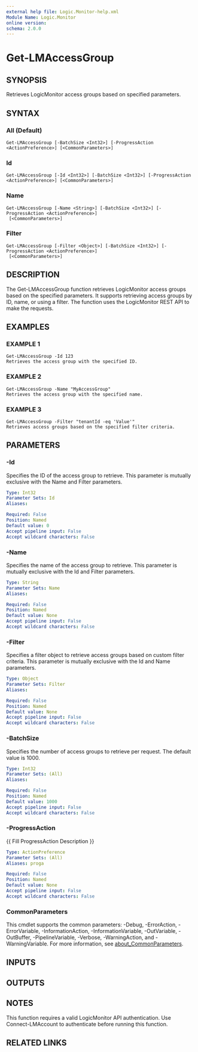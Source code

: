 ```yaml
---
external help file: Logic.Monitor-help.xml
Module Name: Logic.Monitor
online version:
schema: 2.0.0
---
```


# Get-LMAccessGroup

## SYNOPSIS
Retrieves LogicMonitor access groups based on specified parameters.

## SYNTAX

### All (Default)
```
Get-LMAccessGroup [-BatchSize <Int32>] [-ProgressAction <ActionPreference>] [<CommonParameters>]
```

### Id
```
Get-LMAccessGroup [-Id <Int32>] [-BatchSize <Int32>] [-ProgressAction <ActionPreference>] [<CommonParameters>]
```

### Name
```
Get-LMAccessGroup [-Name <String>] [-BatchSize <Int32>] [-ProgressAction <ActionPreference>]
 [<CommonParameters>]
```

### Filter
```
Get-LMAccessGroup [-Filter <Object>] [-BatchSize <Int32>] [-ProgressAction <ActionPreference>]
 [<CommonParameters>]
```

## DESCRIPTION
The Get-LMAccessGroup function retrieves LogicMonitor access groups based on the specified parameters.
It supports retrieving access groups by ID, name, or using a filter.
The function uses the LogicMonitor REST API to make the requests.

## EXAMPLES

### EXAMPLE 1
```
Get-LMAccessGroup -Id 123
Retrieves the access group with the specified ID.
```

### EXAMPLE 2
```
Get-LMAccessGroup -Name "MyAccessGroup"
Retrieves the access group with the specified name.
```

### EXAMPLE 3
```
Get-LMAccessGroup -Filter "tenantId -eq 'Value'"
Retrieves access groups based on the specified filter criteria.
```

## PARAMETERS

### -Id
Specifies the ID of the access group to retrieve.
This parameter is mutually exclusive with the Name and Filter parameters.

```yaml
Type: Int32
Parameter Sets: Id
Aliases:

Required: False
Position: Named
Default value: 0
Accept pipeline input: False
Accept wildcard characters: False
```

### -Name
Specifies the name of the access group to retrieve.
This parameter is mutually exclusive with the Id and Filter parameters.

```yaml
Type: String
Parameter Sets: Name
Aliases:

Required: False
Position: Named
Default value: None
Accept pipeline input: False
Accept wildcard characters: False
```

### -Filter
Specifies a filter object to retrieve access groups based on custom filter criteria.
This parameter is mutually exclusive with the Id and Name parameters.

```yaml
Type: Object
Parameter Sets: Filter
Aliases:

Required: False
Position: Named
Default value: None
Accept pipeline input: False
Accept wildcard characters: False
```

### -BatchSize
Specifies the number of access groups to retrieve per request.
The default value is 1000.

```yaml
Type: Int32
Parameter Sets: (All)
Aliases:

Required: False
Position: Named
Default value: 1000
Accept pipeline input: False
Accept wildcard characters: False
```

### -ProgressAction
{{ Fill ProgressAction Description }}

```yaml
Type: ActionPreference
Parameter Sets: (All)
Aliases: proga

Required: False
Position: Named
Default value: None
Accept pipeline input: False
Accept wildcard characters: False
```

### CommonParameters
This cmdlet supports the common parameters: -Debug, -ErrorAction, -ErrorVariable, -InformationAction, -InformationVariable, -OutVariable, -OutBuffer, -PipelineVariable, -Verbose, -WarningAction, and -WarningVariable. For more information, see [about_CommonParameters](http://go.microsoft.com/fwlink/?LinkID=113216).

## INPUTS

## OUTPUTS

## NOTES
This function requires a valid LogicMonitor API authentication.
Use Connect-LMAccount to authenticate before running this function.

## RELATED LINKS
